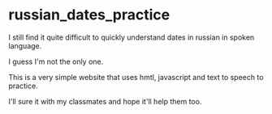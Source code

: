 # russian_dates_practice

I still find it quite difficult to quickly 
understand dates in russian in spoken language. 

I guess I'm not the only one. 

This is a very simple website that uses 
hmtl, javascript and text to speech 
to practice. 

I'll sure it with my classmates and 
hope it'll help them too.
